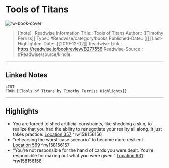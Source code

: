 # Tools of Titans

![rw-book-cover](https://images-na.ssl-images-amazon.com/images/I/51T%2BXxb5ZVL._SL200_.jpg)
<br>
>[!note]- Readwise Information
>Title:: Tools of Titans
>Author:: [[Timothy Ferriss]]
>Type:: #Readwise/category/books
>Published-Date:: [[]]
>Last-Highlighted-Date:: [[2019-12-02]]
>Readwise-Link:: https://readwise.io/bookreview/8277556
>Readwise-Source:: #Readwise/source/kindle
--- 

## Linked Notes
```dataview
LIST
FROM [[Tools of Titans by Timothy Ferriss Highlights]]
```

---

## Highlights
- You are forced to shed artificial constraints, like shedding a skin, to realize that you had the ability to renegotiate your reality all along. It just takes practice. [Location 357](https://readwise.io/open/158156156) ^rw158156156
- “rehearsing the worst-case scenario” to become more resilient [Location 569](https://readwise.io/open/158156157) ^rw158156157
- “You’re not responsible for the hand of cards you were dealt. You’re responsible for maxing out what you were given.” [Location 631](https://readwise.io/open/158156158) ^rw158156158
